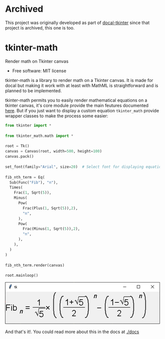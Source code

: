 # Archived

This project was originally developed as part of
[docal-tkinter](https://github.com/K1DV5/docal-tkinter) since that project is
archived, this one is too.

tkinter-math
=====

Render math on Tkinter canvas

- Free software: MIT license

tkinter-math is a library to render math on a Tkinter canvas. It is made for docal but making it
work with at least with MathML is straightforward and is planned to be implemented.

tkinter-math permits you to easily render mathematical equations on a tkinter canvas,
it's core module provide the main feutures documented [here](./docs). But if you just
want to display a custom equation `tkinter_math` provide wrapper classes to make
the process some easier:

```python
from tkinter import *

from tkinter_math.math import *

root = Tk()
canvas = Canvas(root, width=500, height=100)
canvas.pack()

set_font(family="Arial", size=20)  # Select font for displaying equations

fib_nth_term = Eq(
  Sub(Func("Fib"), "n"),
  Times(
    Frac(1, Sqrt(5)),
    Minus(
      Pow(
        Frac(Plus(1, Sqrt(5)),2),
        "n",
      ),
      Pow(
        Frac(Minus(1, Sqrt(5)),2),
        "n",
      ),
    ),
  )
)

fib_nth_term.render(canvas)

root.mainloop()

```
![](./examples/fibonacci_nth.png)

And that's it!. You could read more about this in the docs at [./docs](./docs)
